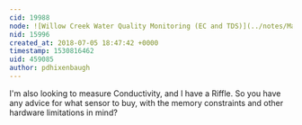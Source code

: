 ```yaml
---
cid: 19988
node: ![Willow Creek Water Quality Monitoring (EC and TDS)](../notes/MadTinker/03-21-2018/willow-creek-water-quality-monitoring-electrical-conductivity-sensor)
nid: 15996
created_at: 2018-07-05 18:47:42 +0000
timestamp: 1530816462
uid: 459085
author: pdhixenbaugh
---
```


I'm also looking to measure Conductivity, and I have a Riffle. So you have any advice for what sensor to buy, with the memory constraints and other hardware limitations in mind?